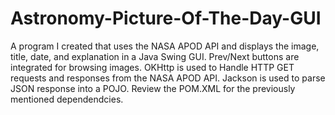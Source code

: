 # Astronomy-Picture-Of-The-Day-GUI
A program I created that uses the NASA APOD API and displays the image, title, date, and explanation in a Java Swing GUI. Prev/Next buttons are integrated for browsing images. OKHttp is used to Handle HTTP GET requests and responses from the NASA APOD API. Jackson is used to parse JSON response into a POJO. Review the POM.XML for the previously mentioned dependendcies.

